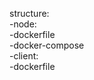 structure: <br />
-node:<br />
  -dockerfile<br />
  -docker-compose<br />
  -client:<br />
    -dockerfile<br />
